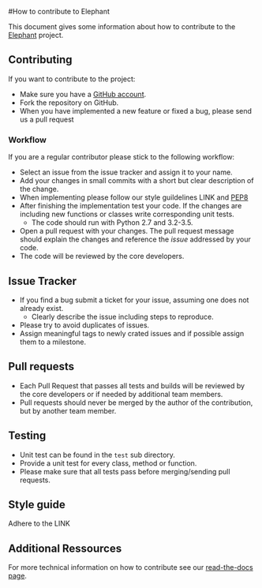#How to contribute to Elephant

This document gives some information about how to contribute to the [Elephant](https://github.com/NeuralEnsemble/elephant) project.

## Contributing
If you want to contribute to the project: 
* Make sure you have a [GitHub account](https://github.com).
* Fork the repository on GitHub.
* When you have implemented a new feature or fixed a bug, please send us a pull request

### Workflow
If you are a regular contributor please stick to the following workflow:
* Select an issue from the issue tracker and assign it to your name.
* Add your changes in small commits with a short but clear description of the change.
* When implementing please follow our style guildelines LINK and [PEP8](https://www.python.org/dev/peps/pep-0008/)
* After finishing the implementation test your code. If the changes are including new functions or classes write corresponding unit tests.
  * The code should run with Python 2.7 and 3.2-3.5.
* Open a pull request with your changes. The pull request message should explain the changes and reference the *issue* addressed by your code.
* The code will be reviewed by the core developers. 

## Issue Tracker
* If you find a bug submit a ticket for your issue, assuming one does not already exist.
  * Clearly describe the issue including steps to reproduce.
* Please try to avoid duplicates of issues.
* Assign meaningful tags to newly crated issues and if possible assign them to a milestone.

## Pull requests
* Each Pull Request that passes all tests and builds will be reviewed by the core developers or if needed by additional team members.
* Pull requests should never be merged by the author of the contribution, but by another team member.

## Testing
* Unit test can be found in the `test` sub directory.
* Provide a unit test for every class, method or function.
* Please make sure that all tests pass before merging/sending pull requests.


## Style guide
Adhere to the LINK

## Additional Ressources
For more technical information on how to contribute see our [read-the-docs page](http://elephant.readthedocs.io/en/latest/developers_guide.html).